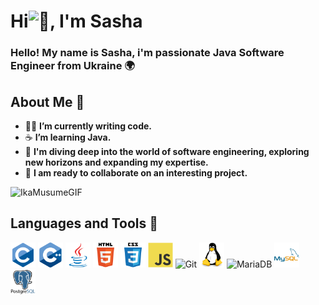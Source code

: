 <h1>Hi<img src="https://github.com/JustSashaUP/JustSashaUP/assets/94720780/e92e4600-5346-4a56-aaac-9968ed69c5b8" alt="👋"/>, I'm Sasha</h1>
<h3>Hello! My name is Sasha, i'm passionate Java Software Engineer from Ukraine 🌍</h3>

## About Me 🙂
<ul>
    <li>🧑‍💻 <strong>I’m currently writing code.</strong></li>
    <li>☕ <strong>I’m learning Java.</strong></li>
    <li>🧠 <strong>I'm diving deep into the world of software engineering, exploring new horizons and expanding my expertise.</strong></li>
    <li>🤝 <strong>I am ready to collaborate on an interesting project.</strong></li>
</ul>

   ![IkaMusumeGIF](https://github.com/JustSashaUP/JustSashaUP/assets/94720780/74cf7765-5c46-4d66-9dbf-cd1e1ddb0a87)

## Languages and Tools 🚀
<p align="left">
  <img src="https://raw.githubusercontent.com/devicons/devicon/master/icons/c/c-original.svg" alt="C" width="40" height="40"/>
  <img src="https://raw.githubusercontent.com/devicons/devicon/master/icons/cplusplus/cplusplus-original.svg" alt="C++" width="40" height="40"/>
  <img src="https://raw.githubusercontent.com/devicons/devicon/master/icons/java/java-original.svg" alt="Java" width="40" height="40"/>
  <img src="https://raw.githubusercontent.com/devicons/devicon/master/icons/html5/html5-original-wordmark.svg" alt="HTML5" width="40" height="40"/>
  <img src="https://raw.githubusercontent.com/devicons/devicon/master/icons/css3/css3-original-wordmark.svg" alt="CSS3" width="40" height="40"/>
  <img src="https://raw.githubusercontent.com/devicons/devicon/master/icons/javascript/javascript-original.svg" alt="JavaScript" width="40" height="40"/>
  <img src="https://www.vectorlogo.zone/logos/git-scm/git-scm-icon.svg" alt="Git" width="40" height="40"/>
  <img src="https://raw.githubusercontent.com/devicons/devicon/master/icons/linux/linux-original.svg" alt="Linux" width="40" height="40"/>
  <img src="https://www.vectorlogo.zone/logos/mariadb/mariadb-icon.svg" alt="MariaDB" width="40" height="40"/>
  <img src="https://raw.githubusercontent.com/devicons/devicon/master/icons/mysql/mysql-original-wordmark.svg" alt="MySQL" width="40" height="40"/>
  <img src="https://raw.githubusercontent.com/devicons/devicon/master/icons/postgresql/postgresql-original-wordmark.svg" alt="PostgreSQL" width="40" height="40"/>
</p>
